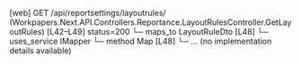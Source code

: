 [web] GET /api/reportsettings/layoutrules/  (Workpapers.Next.API.Controllers.Reportance.LayoutRulesController.GetLayoutRules)  [L42–L49] status=200
  └─ maps_to LayoutRuleDto [L48]
  └─ uses_service IMapper
    └─ method Map [L48]
      └─ ... (no implementation details available)


